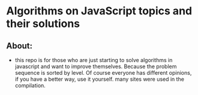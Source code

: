  #                                                  Algorithms on JavaScript topics and their solutions
 ## About:
* this repo is for those who are just starting to solve algorithms in javascript and want to improve themselves. Because the problem sequence is sorted by level. Of course everyone has different opinions, if you have a better way, use it yourself. many sites were used in the compilation.
